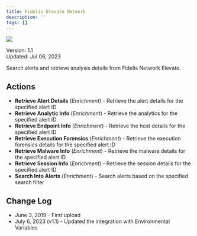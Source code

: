 ```yaml
---
title: Fidelis Elevate Network
description: ''
tags: []
---
```


![](/img/platform-services/automation-service/app-central/logos/fidelis-elevate-network.png)

Version: 1.1  
Updated: Jul 06, 2023

Search alerts and retrieve analysis details from Fidelis Network Elevate.

## Actions

* **Retrieve Alert Details** (*Enrichment*) - Retrieve the alert details for the specified alert ID
* **Retrieve Analytic Info** (*Enrichment*) - Retrieve the analytics for the specified alert ID
* **Retrieve Endpoint Info** (*Enrichment*) - Retrieve the host details for the specified alert ID
* **Retrieve Execution Forensics** (*Enrichment*) - Retrieve the execution forensics details for the specified alert ID
* **Retrieve Malware Info** (*Enrichment*) - Retrieve the malware details for the specified alert ID
* **Retrieve Session Info** (*Enrichment*) - Retrieve the session details for the specified alert ID
* **Search Into Alerts** (*Enrichment*) - Search alerts based on the specified search filter

## Change Log

* June 3, 2019 - First upload
* July 6, 2023 (v1.1) - Updated the integration with Environmental Variables
